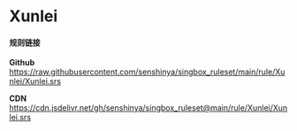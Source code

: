 # Xunlei

#### 规则链接

**Github**
https://raw.githubusercontent.com/senshinya/singbox_ruleset/main/rule/Xunlei/Xunlei.srs

**CDN**
https://cdn.jsdelivr.net/gh/senshinya/singbox_ruleset@main/rule/Xunlei/Xunlei.srs